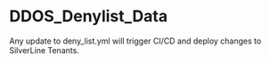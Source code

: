 # DDOS_Denylist_Data

Any update to deny_list.yml will trigger CI/CD and deploy changes to SilverLine Tenants.